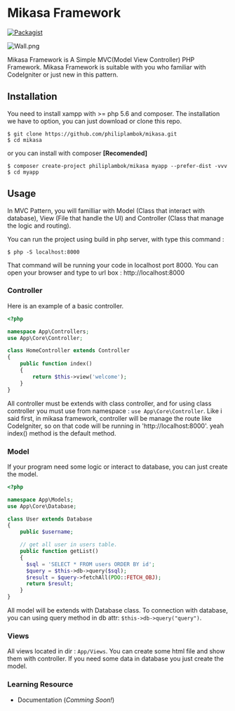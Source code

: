 # Mikasa Framework
[![Packagist](https://img.shields.io/packagist/dt/philiplambok/mikasa.svg?maxAge=2592000)](https://packagist.org/packages/philiplambok/mikasa)

![Wall.png](https://raw.githubusercontent.com/philiplambok/mikasa/master/wall.png)

Mikasa Framework is A Simple MVC(Model View Controller) PHP Framework. Mikasa Framework is suitable with you who familiar with CodeIgniter or just new in this pattern. 

## Installation
You need to install xampp with >= php 5.6 and composer. The installation we have to option, you can just download or clone this repo.
```
$ git clone https://github.com/philiplambok/mikasa.git
$ cd mikasa
```
or you can install with composer **[Recomended]**
```
$ composer create-project philiplambok/mikasa myapp --prefer-dist -vvv
$ cd myapp
```

## Usage
In MVC Pattern, you will familliar with Model (Class that interact with database), View (File that handle the UI) and Controller (Class that manage the logic and routing).

You can run the project using build in php server, with type this command :
```
$ php -S localhost:8000
```
That command will be running your code in localhost port 8000. You can open your browser and type to url box : http://localhost:8000

### Controller
Here is an example of a basic controller. 
```php
<?php 

namespace App\Controllers;
use App\Core\Controller;

class HomeController extends Controller 
{
	public function index()
	{
		return $this->view('welcome');
	}
} 
```

All controller must be extends with class controller, and for using class controller you must use from namespace : `use App\Core\Controller`. Like i said first, in mikasa framework, controller will be manage the route like CodeIgniter, so on that code will be running in 'http://localhost:8000'. yeah index() method is the default method.

### Model
If your program need some logic or interact to database, you can just create the model.
```php
<?php 

namespace App\Models;
use App\Core\Database;

class User extends Database
{
	public $username;

	// get all user in users table.
	public function getList()
	{
	  $sql = 'SELECT * FROM users ORDER BY id';
	  $query = $this->db->query($sql);
	  $result = $query->fetchAll(PDO::FETCH_OBJ);
	  return $result;
	}
}
```
All model will be extends with Database class. To connection with database, you can using query method in db attr: `$this->db->query("query")`.

### Views
All views located in dir : `App/Views`. You can create some html file and show them with controller. If you need some data in database you just create the model.

### Learning Resource
- Documentation (*Comming Soon!*)





